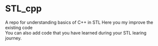 # STL_cpp
A repo for understanding basics of C++ in STL
Here you my improve the existing code  
You can also add code that you have learned during your STL learing journey.

